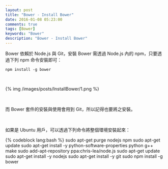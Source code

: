```yaml
---
layout: post
title: "Bower - Install Bower"
date: 2016-01-08 05:23:00
comments: true
tags: [Bower]
keywords: "Bower"
description: "Bower - Install Bower"
---
```


Bower 依賴於 Node.js 與 Git，安裝 Bower 需透過 Node.js 內的 npm，只要透過下列 npm 命令安裝即可：  

<!-- More -->

    npm install -g bower

<br/>


{% img /images/posts/InstallBower/1.png %}

<br/>


而  Bower 套件的安裝與使用會用到 Git，所以記得也要將之安裝。  

<br/>


如果是 Ubuntu 用戶，可以透過下列命令將整個環境安裝起來：  

{% codeblock lang:bash %}
sudo apt-get purge nodejs npm 
sudo apt-get update 
sudo apt-get install -y python-software-properties python g++ make 
sudo add-apt-repository ppa:chris-lea/node.js 
sudo apt-get update 
sudo apt-get install -y nodejs 
sudo apt-get install -y git
sudo npm install -g bower
```
